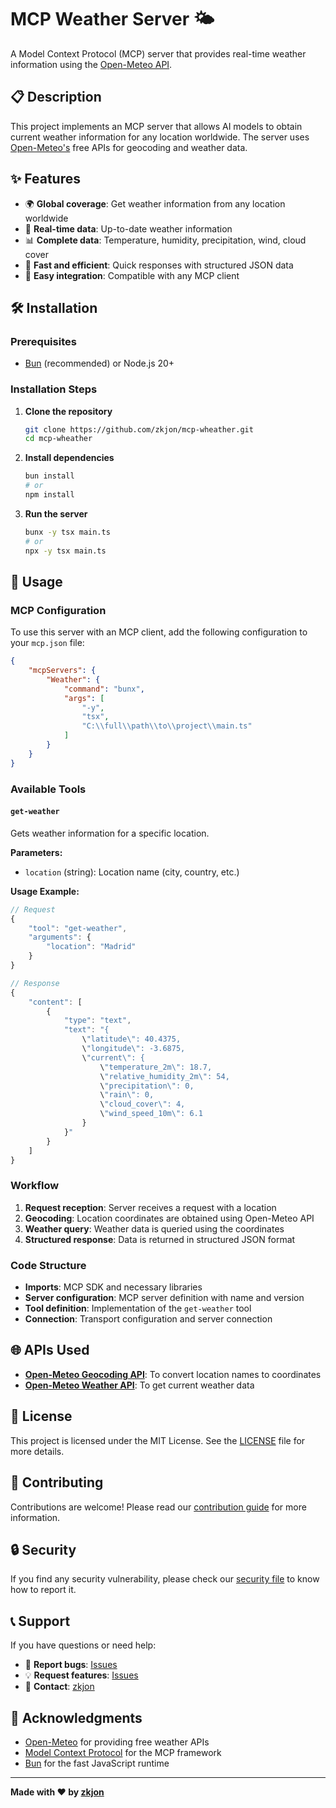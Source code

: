 # MCP Weather Server 🌤️

A Model Context Protocol (MCP) server that provides real-time weather information using the [Open-Meteo API](https://open-meteo.com/).

## 📋 Description

This project implements an MCP server that allows AI models to obtain current weather information for any location worldwide. The server uses [Open-Meteo's](https://open-meteo.com/) free APIs for geocoding and weather data.

## ✨ Features

- 🌍 **Global coverage**: Get weather information from any location worldwide
- 🔄 **Real-time data**: Up-to-date weather information
- 📊 **Complete data**: Temperature, humidity, precipitation, wind, cloud cover
- 🚀 **Fast and efficient**: Quick responses with structured JSON data
- 🔧 **Easy integration**: Compatible with any MCP client

## 🛠️ Installation

### Prerequisites

- [Bun](https://bun.sh/) (recommended) or Node.js 20+

### Installation Steps

1. **Clone the repository**
   ```bash
   git clone https://github.com/zkjon/mcp-wheather.git
   cd mcp-wheather
   ```

2. **Install dependencies**
   ```bash
   bun install
   # or
   npm install
   ```

3. **Run the server**
   ```bash
   bunx -y tsx main.ts
   # or
   npx -y tsx main.ts
   ```

## 🚀 Usage

### MCP Configuration

To use this server with an MCP client, add the following configuration to your `mcp.json` file:

```json
{
    "mcpServers": {
        "Weather": {
            "command": "bunx",
            "args": [
                "-y",
                "tsx",
                "C:\\full\\path\\to\\project\\main.ts"
            ]
        }
    }
}
```

### Available Tools

#### `get-weather`

Gets weather information for a specific location.

**Parameters:**
- `location` (string): Location name (city, country, etc.)

**Usage Example:**
```javascript
// Request
{
    "tool": "get-weather",
    "arguments": {
        "location": "Madrid"
    }
}

// Response
{
    "content": [
        {
            "type": "text",
            "text": "{
                \"latitude\": 40.4375,
                \"longitude\": -3.6875,
                \"current\": {
                    \"temperature_2m\": 18.7,
                    \"relative_humidity_2m\": 54,
                    \"precipitation\": 0,
                    \"rain\": 0,
                    \"cloud_cover\": 4,
                    \"wind_speed_10m\": 6.1
                }
            }"
        }
    ]
}
```

### Workflow

1. **Request reception**: Server receives a request with a location
2. **Geocoding**: Location coordinates are obtained using Open-Meteo API
3. **Weather query**: Weather data is queried using the coordinates
4. **Structured response**: Data is returned in structured JSON format

### Code Structure

- **Imports**: MCP SDK and necessary libraries
- **Server configuration**: MCP server definition with name and version
- **Tool definition**: Implementation of the `get-weather` tool
- **Connection**: Transport configuration and server connection

## 🌐 APIs Used

- **[Open-Meteo Geocoding API](https://open-meteo.com/en/docs/geocoding-api)**: To convert location names to coordinates
- **[Open-Meteo Weather API](https://open-meteo.com/en/docs)**: To get current weather data

## 📝 License

This project is licensed under the MIT License. See the [LICENSE](LICENSE) file for more details.

## 🤝 Contributing

Contributions are welcome! Please read our [contribution guide](CONTRIBUTING.md) for more information.

## 🔒 Security

If you find any security vulnerability, please check our [security file](SECURITY.md) to know how to report it.

## 📞 Support

If you have questions or need help:

- 🐛 **Report bugs**: [Issues](https://github.com/zkjon/mcp-wheather/issues)
- 💡 **Request features**: [Issues](https://github.com/zkjon/mcp-wheather/issues)
- 📧 **Contact**: [zkjon](https://github.com/zkjon)

## 🙏 Acknowledgments

- [Open-Meteo](https://open-meteo.com/) for providing free weather APIs
- [Model Context Protocol](https://modelcontextprotocol.io/) for the MCP framework
- [Bun](https://bun.sh/) for the fast JavaScript runtime

---

**Made with ❤️ by [zkjon](https://github.com/zkjon)**